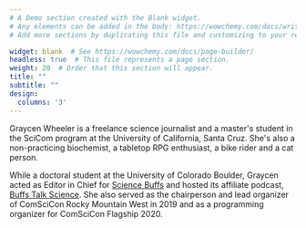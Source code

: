 ```yaml
---
# A Demo section created with the Blank widget.
# Any elements can be added in the body: https://wowchemy.com/docs/writing-markdown-latex/
# Add more sections by duplicating this file and customizing to your requirements.

widget: blank  # See https://wowchemy.com/docs/page-builder/
headless: true  # This file represents a page section.
weight: 20  # Order that this section will appear.
title: ""
subtitle: ""
design:
  columns: '3'
---
```


Graycen Wheeler is a freelance science journalist and a master's student in the SciCom program at the University of California, Santa Cruz. She's also a non-practicing biochemist, a tabletop RPG enthusiast, a bike rider and a cat person.

While a doctoral student at the University of Colorado Boulder, Graycen acted as Editor in Chief for [Science Buffs](https://sciencebuffs.org/) and hosted its affiliate podcast, [Buffs Talk Science](https://buffstalkscience.com). She also served as the chairperson and lead organizer of ComSciCon Rocky Mountain West in 2019 and as a programming organizer for ComSciCon Flagship 2020.
